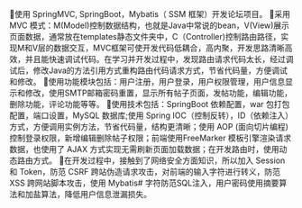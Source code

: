 使用 SpringMVC, SpringBoot，Mybatis（ SSM 框架）开发论坛项目。
采用 MVC 模式：M(Model)控制数据结构，也就是Java中常说的bean，V(View)展示页面数据，通常放在templates静态文件夹中，C（Controller)控制路由路径，实现M和V层的数据交互，MVC框架可使开发代码低耦合，高内聚，开发思路清晰高效，并且能快速调试代码。在学习并开发过程中，发现路由请求代码太长，经过调试后，修改Java的方法引用方式重构路由代码请求方式，节省代码量，方便调试和修改。
使用功能模块包括：用户注册，用户登录，用户权限管理，用户信息显示和修改，使用SMTP邮箱密码重置，显示所有帖子页面，发帖功能，编辑功能，删除功能，评论功能等等。
使用技术包括：SpringBoot 依赖配置，war 包打包配置，端口设置，MySQL 数据库;使用 Spring IOC（控制反转），ID（依赖注入）方式，方便调用实例方法，节省代码量，结构更清晰；使用 AOP (面向切片编程)控制登录权限，新增编辑删除帖子权限；前端使用FreeMarker 模板引擎渲染请求数据，也使用了 AJAX 方式实现无需刷新页面加载数据；在开发路由时，使用动态路由方式。
在开发过程中，接触到了网络安全方面知识，所以加入 Session 和 Token，防范 CSRF 跨站伪造请求攻击，对前端的输入字符进行转义，防范 XSS 跨网站脚本攻击，使用 Mybatis# 字符防范SQL注入，用户密码使用摘要算法和加盐算法，降低用户信息泄漏损失。
